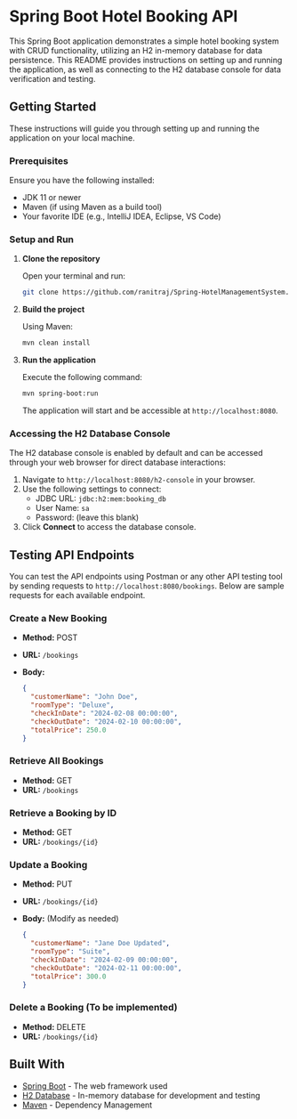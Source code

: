 
# Spring Boot Hotel Booking API

This Spring Boot application demonstrates a simple hotel booking system with CRUD functionality, utilizing an H2 in-memory database for data persistence. This README provides instructions on setting up and running the application, as well as connecting to the H2 database console for data verification and testing.

## Getting Started

These instructions will guide you through setting up and running the application on your local machine.

### Prerequisites

Ensure you have the following installed:

- JDK 11 or newer
- Maven (if using Maven as a build tool)
- Your favorite IDE (e.g., IntelliJ IDEA, Eclipse, VS Code)

### Setup and Run

1. **Clone the repository**

   Open your terminal and run:

   ```bash
   git clone https://github.com/ranitraj/Spring-HotelManagementSystem.git
   ```

2. **Build the project**

   Using Maven:

   ```bash
   mvn clean install
   ```

3. **Run the application**

   Execute the following command:

   ```bash
   mvn spring-boot:run
   ```

   The application will start and be accessible at `http://localhost:8080`.

### Accessing the H2 Database Console

The H2 database console is enabled by default and can be accessed through your web browser for direct database interactions:

1. Navigate to `http://localhost:8080/h2-console` in your browser.
2. Use the following settings to connect:
   - JDBC URL: `jdbc:h2:mem:booking_db`
   - User Name: `sa`
   - Password: (leave this blank)
3. Click **Connect** to access the database console.

## Testing API Endpoints

You can test the API endpoints using Postman or any other API testing tool by sending requests to `http://localhost:8080/bookings`. Below are sample requests for each available endpoint.

### Create a New Booking

- **Method:** POST
- **URL:** `/bookings`
- **Body:**

  ```json
  {
    "customerName": "John Doe",
    "roomType": "Deluxe",
    "checkInDate": "2024-02-08 00:00:00",
    "checkOutDate": "2024-02-10 00:00:00",
    "totalPrice": 250.0
  }
  ```

### Retrieve All Bookings

- **Method:** GET
- **URL:** `/bookings`

### Retrieve a Booking by ID

- **Method:** GET
- **URL:** `/bookings/{id}`

### Update a Booking

- **Method:** PUT
- **URL:** `/bookings/{id}`
- **Body:** (Modify as needed)

  ```json
  {
    "customerName": "Jane Doe Updated",
    "roomType": "Suite",
    "checkInDate": "2024-02-09 00:00:00",
    "checkOutDate": "2024-02-11 00:00:00",
    "totalPrice": 300.0
  }
  ```

### Delete a Booking (To be implemented)

- **Method:** DELETE
- **URL:** `/bookings/{id}`

## Built With

- [Spring Boot](https://spring.io/projects/spring-boot) - The web framework used
- [H2 Database](https://www.h2database.com/html/main.html) - In-memory database for development and testing
- [Maven](https://maven.apache.org/) - Dependency Management
